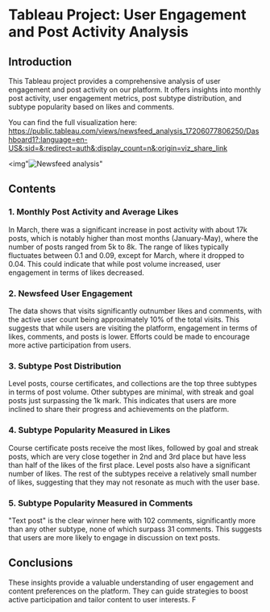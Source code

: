 # Tableau Project: User Engagement and Post Activity Analysis

## Introduction
This Tableau project provides a comprehensive analysis of user engagement and post activity on our platform. It offers insights into monthly post activity, user engagement metrics, post subtype distribution, and subtype popularity based on likes and comments.

You can find the full visualization here: https://public.tableau.com/views/newsfeed_analysis_17206077806250/Dashboard1?:language=en-US&:sid=&:redirect=auth&:display_count=n&:origin=viz_share_link

<img"![Newsfeed analysis](https://github.com/user-attachments/assets/c2221575-0424-4557-adb4-16fbfd459554)"
>

## Contents

### 1. Monthly Post Activity and Average Likes
In March, there was a significant increase in post activity with about 17k posts, which is notably higher than most months (January-May), where the number of posts ranged from 5k to 8k. The range of likes typically fluctuates between 0.1 and 0.09, except for March, where it dropped to 0.04. This could indicate that while post volume increased, user engagement in terms of likes decreased.

### 2. Newsfeed User Engagement
The data shows that visits significantly outnumber likes and comments, with the active user count being approximately 10% of the total visits. This suggests that while users are visiting the platform, engagement in terms of likes, comments, and posts is lower. Efforts could be made to encourage more active participation from users.

### 3. Subtype Post Distribution
Level posts, course certificates, and collections are the top three subtypes in terms of post volume. Other subtypes are minimal, with streak and goal posts just surpassing the 1k mark. This indicates that users are more inclined to share their progress and achievements on the platform.

### 4. Subtype Popularity Measured in Likes
Course certificate posts receive the most likes, followed by goal and streak posts, which are very close together in 2nd and 3rd place but have less than half of the likes of the first place. Level posts also have a significant number of likes. The rest of the subtypes receive a relatively small number of likes, suggesting that they may not resonate as much with the user base.

### 5. Subtype Popularity Measured in Comments
"Text post" is the clear winner here with 102 comments, significantly more than any other subtype, none of which surpass 31 comments. This suggests that users are more likely to engage in discussion on text posts.

## Conclusions
These insights provide a valuable understanding of user engagement and content preferences on the platform. They can guide strategies to boost active participation and tailor content to user interests. F
